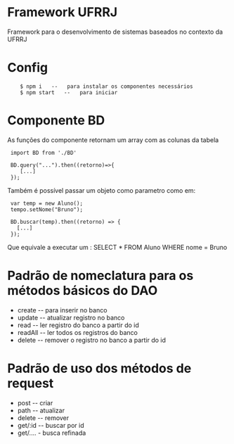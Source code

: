 # Framework UFRRJ

Framework para o desenvolvimento de sistemas baseados no contexto da UFRRJ

# Config
```
    $ npm i   --   para instalar os componentes necessários
    $ npm start   --   para iniciar
```
# Componente BD

 As funções do componente retornam um array com as colunas da tabela

```
 import BD from './BD'

 BD.query("...").then((retorno)=>{
    [...]
 });
```

 Também é possível passar um objeto como parametro como em:

```
 var temp = new Aluno();
 tempo.setNome("Bruno");

 BD.buscar(temp).then((retorno) => {
   [...]
 });
```

 Que equivale a executar um : SELECT * FROM Aluno WHERE nome = Bruno

# Padrão de nomeclatura para os métodos básicos do DAO

- create -- para inserir no banco
- update -- atualizar registro no banco
- read -- ler registro do banco a partir do id
- readAll -- ler todos os registros do banco
- delete -- remover o registro no banco a partir do id

# Padrão de uso dos métodos de request

- post -- criar 
- path -- atualizar
- delete -- remover
- get/:id -- buscar por id
- get/.... - busca refinada
